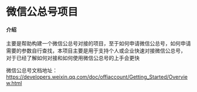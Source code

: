 # 微信公总号项目

#### 介绍
主要是帮助构建一个微信公总号对接的项目，至于如何申请微信公总号，如何申请需要的参数自行查找，本项目主要是用于支持个人或企业快速对接微信公总号，
对于已经了解如何对接和如何使用微信公总号的上手会更快

微信公总号文档地址：https://developers.weixin.qq.com/doc/offiaccount/Getting_Started/Overview.html